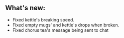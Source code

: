 ## What's new:

- Fixed kettle's breaking speed.
- Fixed empty mugs' and kettle's drops when broken.
- Fixed chorus tea's message being sent to chat